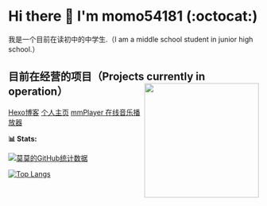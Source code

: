 # Hi there 👋 I'm momo54181 (:octocat:)
我是一个目前在读初中的中学生.（I am a middle school student in junior high school.）
## 目前在经营的项目（Projects currently in operation）<img align='right' src="https://p0.meituan.net/csc/e1fb35b817ad1d0826b1e5221eef18d6112850.webp" width="230">
<a href="https://blog.mocn.top">Hexo博客</a>
<a href="https://www.mocn.top">个人主页</a>
<a href="https://music.mocn.top">mmPlayer 在线音乐播放器</a>

**📊 Stats:**

[![莫莫的GitHub统计数据](https://github-readme-stats.vercel.app/api?username=momo54181&show_icons=true)](https://github.com/anuraghazra/github-readme-stats/blob/master/docs/readme_cn.md)

[![Top Langs](https://github-readme-stats.vercel.app/api/top-langs/?username=momo54181&layout=compact&hide=HTML,Java,css)](https://github.com/anuraghazra/github-readme-stats/blob/master/docs/readme_cn.md)
